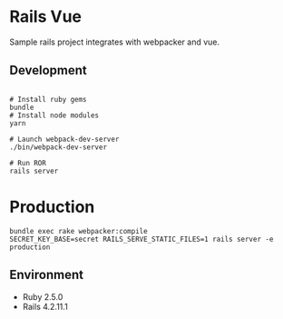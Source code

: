 # Rails Vue
Sample rails project integrates with webpacker and vue.

## Development
```shell

# Install ruby gems
bundle
# Install node modules
yarn

# Launch webpack-dev-server
./bin/webpack-dev-server

# Run ROR
rails server
```

# Production
```shell
bundle exec rake webpacker:compile
SECRET_KEY_BASE=secret RAILS_SERVE_STATIC_FILES=1 rails server -e production
```

## Environment
 - Ruby 2.5.0
 - Rails 4.2.11.1
